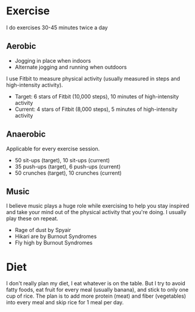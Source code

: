 # Exercise

I do exercises 30-45 minutes twice a day

## Aerobic

- Jogging in place when indoors
- Alternate jogging and running when outdoors

I use Fitbit to measure physical activity (usually measured in steps and high-intensity activity). 

- Target: 6 stars of Fitbit (10,000 steps), 10 minutes of high-intensity activity
- Current: 4 stars of Fitbit (8,000 steps), 5 minutes of high-intensity activity

## Anaerobic 

Applicable for every exercise session.

- 50 sit-ups (target), 10 sit-ups (current) 
- 35 push-ups (target), 6 push-ups (current) 
- 50 crunches (target), 10 crunches (current)

## Music

I believe music plays a huge role while exercising to help you stay inspired and take your mind out of the physical activity that you're doing. I usually play these on repeat.

- Rage of dust by Spyair
- Hikari are by Burnout Syndromes
- Fly high by Burnout Syndromes

# Diet

I don't really plan my diet, I eat whatever is on the table. But I try to avoid fatty foods, eat fruit for every meal (usually banana), and stick to only one cup of rice. The plan is to add more protein (meat) and fiber (vegetables) into every meal and skip rice for 1 meal per day.

